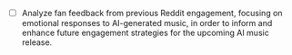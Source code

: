 - [ ] Analyze fan feedback from previous Reddit engagement, focusing on emotional responses to AI-generated music, in order to inform and enhance future engagement strategies for the upcoming AI music release.